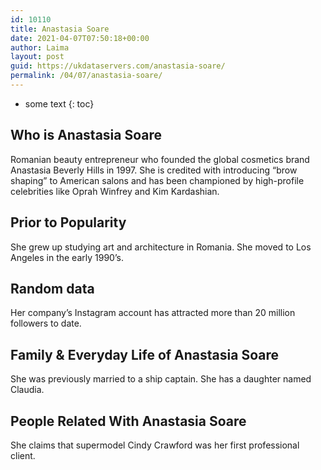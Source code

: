 ```yaml
---
id: 10110
title: Anastasia Soare
date: 2021-04-07T07:50:18+00:00
author: Laima
layout: post
guid: https://ukdataservers.com/anastasia-soare/
permalink: /04/07/anastasia-soare/
---
```


* some text
{: toc}


## Who is Anastasia Soare
                  
                  
                  
Romanian beauty entrepreneur who founded the global cosmetics brand Anastasia Beverly Hills in 1997. She is credited with introducing &#8220;brow shaping&#8221; to American salons and has been championed by high-profile celebrities like Oprah Winfrey and Kim Kardashian.
                  
              
            
              
            
                
                
                
## Prior to Popularity
                  
                  
                  
She grew up studying art and architecture in Romania. She moved to Los Angeles in the early 1990&#8217;s.
                  
              
            
              
            
                
                
                
## Random data
                  
                  
                  
Her company&#8217;s Instagram account has attracted more than 20 million followers to date.
                  
              
            
              
            
                
                
                
## Family & Everyday Life of Anastasia Soare
                  
                  
                  
She was previously married to a ship captain. She has a daughter named Claudia.
                  
              
            
              
            
                
                
                
## People Related With Anastasia Soare
                  
                  
                  
She claims that supermodel Cindy Crawford was her first professional client.
                  
              
            
              
            
                
              
            
              
              
            
            
              
            
          
          
          